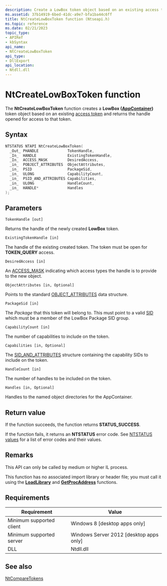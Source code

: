 ```yaml
---
description: Create a LowBox token object based on an existing access token.
ms.assetid: 37b14919-6bed-41dc-a9e7-bfa1ba44c6ff
title: NtCreateLowBoxToken function (Ntseapi.h)
ms.topic: reference
ms.date: 02/21/2023
topic_type: 
- APIRef
- kbSyntax
api_name: 
- NtCreateLowBoxToken
api_type: 
- DllExport
api_location: 
- Ntdll.dll
---
```


# NtCreateLowBoxToken function

The **NtCreateLowBoxToken** function creates a **LowBox ([AppContainer](/windows/win32/secauthz/appcontainer-isolation))** token object based on an existing [access token](/windows/win32/SecGloss/a-gly) and returns the handle opened for access to that token.

## Syntax

```C++
NTSTATUS NTAPI NtCreateLowBoxToken(
  _Out_ PHANDLE             TokenHandle,
  _In_  HANDLE              ExistingTokenHandle,
  _In_  ACCESS_MASK         DesiredAccess,
  _in_  POBJECT_ATTRIBUTES  ObjectAttributes,
  _in_  PSID                PackageSid,
  _in_  ULONG               CapabilityCount,
  _in_  PSID_AND_ATTRIBUTES Capabilities,
  _in_  ULONG               HandleCount,
  _in_  HANDLE*             Handles
);
```

## Parameters

`TokenHandle [out]`

Returns the handle of the newly created **LowBox** token.

`ExistingTokenHandle [in]`

The handle of the existing created token. The token must be open for **TOKEN\_QUERY** access.

`DesiredAccess [in]`

An [ACCESS_MASK](access-mask.md) indicating which access types the handle is to provide to the new object.

`ObjectAttributes [in, Optional]`

Points to the standard [OBJECT_ATTRIBUTES](/windows/win32/api/ntdef/ns-ntdef-_object_attributes) data structure.

`PackageSid [in]`

The _Package_ that this token will belong to. This must point to a valid [SID](/windows/win32/api/winnt/ns-winnt-sid) which must be a member of the LowBox Package SID group.

`CapabilityCount [in]`

The number of capabilities to include on the token.

`Capabilities [in, Optional]`

The [SID_AND_ATTRIBUTES](/windows/win32/api/winnt/ns-winnt-sid_and_attributes) structure containing the capability SIDs to include on the token.

`HandleCount [in]`

The number of handles to be included on the token.

`Handles [in, Optional]`

Handles to the named object directories for the AppContainer.

## Return value

If the function succeeds, the function returns **STATUS\_SUCCESS**.

If the function fails, it returns an **NTSTATUS** error code. See [NTSTATUS values](/openspecs/windows_protocols/ms-erref/596a1078-e883-4972-9bbc-49e60bebca55) for a list of error codes and their values.

## Remarks

This API can only be called by medium or higher IL process.

This function has no associated import library or header file; you must call it using the [**LoadLibrary**](/windows/win32/api/libloaderapi/nf-libloaderapi-loadlibrarya) and [**GetProcAddress**](/windows/win32/api/libloaderapi/nf-libloaderapi-getprocaddress) functions.

## Requirements

| Requirement | Value |
|--------|--------|
| Minimum supported client | Windows 8 \[desktop apps only\] |
| Minimum supported server | Windows Server 2012 \[desktop apps only\] |
| DLL | Ntdll.dll |

## See also

[NtCompareTokens](ntcomparetokens.md)
